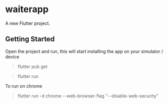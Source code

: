 # waiterapp

A new Flutter project.

## Getting Started

Open the project and run, this will start installing the app on your simulator / device

> flutter pub get

> flutter run


To run on chrome

> flutter run -d chrome --web-browser-flag "--disable-web-security"

